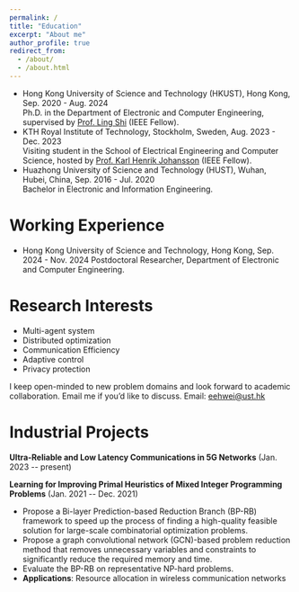 ```yaml
---
permalink: /
title: "Education"
excerpt: "About me"
author_profile: true
redirect_from: 
  - /about/
  - /about.html
---
```


- Hong Kong University of Science and Technology (HKUST), Hong Kong, Sep. 2020 - Aug. 2024     
  Ph.D. in the Department of Electronic and Computer Engineering, supervised by [Prof. Ling Shi](https://eesling.home.ece.ust.hk/) (IEEE Fellow).
- KTH Royal Institute of Technology, Stockholm, Sweden, Aug. 2023 - Dec. 2023        
  Visiting student in the School of Electrical Engineering and Computer Science, hosted by [Prof. Karl Henrik Johansson](https://people.kth.se/~kallej/index.html) (IEEE Fellow).
- Huazhong University of Science and Technology (HUST), Wuhan, Hubei, China, Sep. 2016 - Jul. 2020        
  Bachelor in Electronic and Information Engineering.


Working Experience
======
- Hong Kong University of Science and Technology, Hong Kong, Sep. 2024 - Nov. 2024  Postdoctoral Researcher, Department of Electronic and Computer Engineering.


Research Interests
======
- Multi-agent system
- Distributed optimization
- Communication Efficiency
- Adaptive control
- Privacy protection

I keep open-minded to new problem domains and look forward to academic collaboration. Email me if you’d like to discuss.
Email: eehwei@ust.hk


Industrial Projects
======
**Ultra-Reliable and Low Latency Communications in 5G Networks** (Jan. 2023 -- present)

**Learning for Improving Primal Heuristics of Mixed Integer Programming Problems** (Jan. 2021 -- Dec. 2021)
- Propose a Bi-layer Prediction-based Reduction Branch (BP-RB) framework to speed up the process of finding a high-quality feasible solution for large-scale combinatorial optimization problems.
- Propose a graph convolutional network (GCN)-based problem reduction method that removes unnecessary variables and constraints to significantly reduce the required memory and time.
- Evaluate the BP-RB on representative NP-hard problems.
- **Applications**: Resource allocation in wireless communication networks


